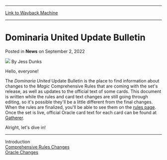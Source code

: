 
---
[Link to Wayback Machine](https://web.archive.org/web/20220902185427/https://magic.wizards.com/en/articles/archive/news/dominaria-united-update-bulletin-2022-09-02)

[_metadata_:author]:- "Jess Dunks"
[_metadata_:description]:- "A review of all the Oracle and Comprehensive Rules changes coming with Streets of New Capenna."
[_metadata_:generator]:- "Drupal 7 (http://drupal.org)"
[_metadata_:node]:- "1599507"
[_metadata_:publish_date]:- "2022-09-02"
[_metadata_:source]:- "div-main-content"
[_metadata_:title]:- "Dominaria United Update Bulletin"
[_metadata_:wayback_capture_timestamp]:- "2022-09-02 18:54:27"
[_metadata_:wayback_raw_url]:- "https://web.archive.org/web/20220902185427id_/https://magic.wizards.com/en/articles/archive/news/dominaria-united-update-bulletin-2022-09-02"
[_metadata_:wayback_url]:- "https://magic.wizards.com/en/articles/archive/news/dominaria-united-update-bulletin-2022-09-02"
---


Dominaria United Update Bulletin
================================



 Posted in **News**
 on September 2, 2022 






![](https://media.magic.wizards.com/styles/auth_small/public/images/person/wizards_author.jpg)
By Jess Dunks











Hello, everyone!


The *Dominaria United* Update Bulletin is the place to find information about changes to the *Magic* Comprehensive Rules that are coming with the set's release, as well as updates to the official text of some cards. This document is written while the rules and card text changes are still going through editing, so it's possible they'll be a little different from the final changes. When the rules are finalized, you'll be able to see them on the [rules page](https://magic.wizards.com/en/game-info/gameplay/rules-and-formats/rules). Once the set is live, official Oracle card text for each card can be found at [Gatherer](https://gatherer.wizards.com/Pages/Card/Details.aspx?multiverseid=508148).


Alright, let's dive in!




---

Introduction  
[Comprehensive Rules Changes](https://magic.wizards.com/en/articles/archive/news/comprehensive-rules-changes-2022-09-02)  
[Oracle Changes](https://magic.wizards.com/en/articles/archive/news/oracle-changes-2022-09-02)







